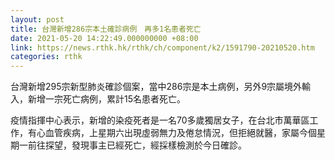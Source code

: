 ```yaml
---
layout: post
title: 台灣新增286宗本土確診病例　再多1名患者死亡
date: 2021-05-20 14:22:49.000000000 +08:00
link: https://news.rthk.hk/rthk/ch/component/k2/1591790-20210520.htm
categories: rthk
---
```


台灣新增295宗新型肺炎確診個案，當中286宗是本土病例，另外9宗屬境外輸入，新增一宗死亡病例，累計15名患者死亡。

疫情指揮中心表示，新增的染疫死者是一名70多歲獨居女子，在台北市萬華區工作，有心血管疾病，上星期六出現虛弱無力及倦怠情況，但拒絕就醫，家屬今個星期一前往探望，發現事主已經死亡，經採樣檢測於今日確診。
